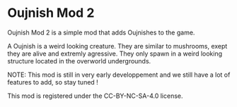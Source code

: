 # Oujnish Mod 2
Oujnish Mod 2 is a simple mod that adds Oujnishes to the game.

A Oujnish is a weird looking creature. They are similar to mushrooms, exept they are alive and extremly agressive.
They only spawn in a weird looking structure located in the overworld undergrounds.

NOTE: This mod is still in very early developpement and we still have a lot of features to add, so stay tuned !


This mod is registered under the CC-BY-NC-SA-4.0 license.
